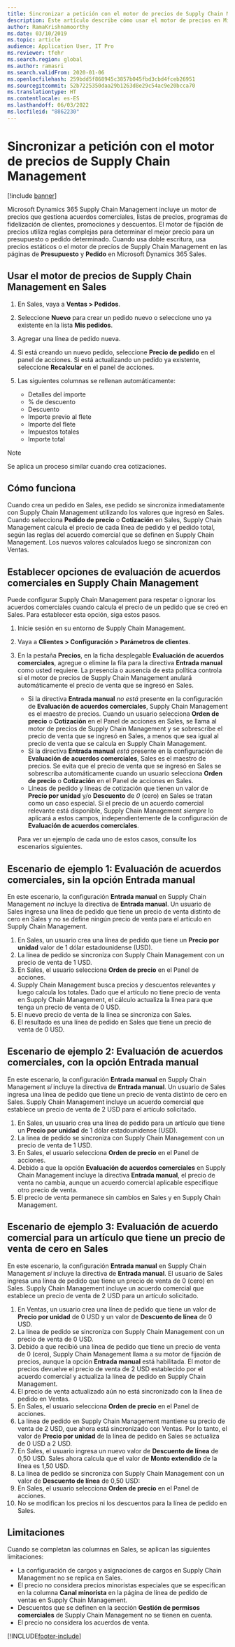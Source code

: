```yaml
---
title: Sincronizar a petición con el motor de precios de Supply Chain Management
description: Este artículo describe cómo usar el motor de precios en Microsoft Dynamics 365 Supply Chain Management de Microsoft Dynamics 365 Sales.
author: RamaKrishnamoorthy
ms.date: 03/10/2019
ms.topic: article
audience: Application User, IT Pro
ms.reviewer: tfehr
ms.search.region: global
ms.author: ramasri
ms.search.validFrom: 2020-01-06
ms.openlocfilehash: 259bdd5f868945c3857b045fbd3cbd4fceb26951
ms.sourcegitcommit: 52b7225350daa29b1263d8e29c54ac9e20bcca70
ms.translationtype: HT
ms.contentlocale: es-ES
ms.lasthandoff: 06/03/2022
ms.locfileid: "8862230"
---
```

# <a name="sync-on-demand-with-the-supply-chain-management-pricing-engine"></a>Sincronizar a petición con el motor de precios de Supply Chain Management

[!include [banner](../../includes/banner.md)]

Microsoft Dynamics 365 Supply Chain Management incluye un motor de precios que gestiona acuerdos comerciales, listas de precios, programas de fidelización de clientes, promociones y descuentos. El motor de fijación de precios utiliza reglas complejas para determinar el mejor precio para un presupuesto o pedido determinado. Cuando usa doble escritura, usa precios estáticos o el motor de precios de Supply Chain Management en las páginas de **Presupuesto** y **Pedido** en Microsoft Dynamics 365 Sales.

## <a name="use-the-pricing-engine-from-supply-chain-management-in-sales"></a>Usar el motor de precios de Supply Chain Management en Sales

1. En Sales, vaya a **Ventas \> Pedidos**.
1. Seleccione **Nuevo** para crear un pedido nuevo o seleccione uno ya existente en la lista **Mis pedidos**.
1. Agregar una línea de pedido nueva.
1. Si está creando un nuevo pedido, seleccione **Precio de pedido** en el panel de acciones. Si está actualizando un pedido ya existente, seleccione **Recalcular** en el panel de acciones.
1. Las siguientes columnas se rellenan automáticamente:

    - Detalles del importe
    - % de descuento
    - Descuento
    - Importe previo al flete
    - Importe del flete
    - Impuestos totales
    - Importe total

> [!NOTE]
> Se aplica un proceso similar cuando crea cotizaciones.

## <a name="how-it-works"></a>Cómo funciona

Cuando crea un pedido en Sales, ese pedido se sincroniza inmediatamente con Supply Chain Management utilizando los valores que ingresó en Sales. Cuando selecciona **Pedido de precio** o **Cotización** en Sales, Supply Chain Management calcula el precio de cada línea de pedido y el pedido total, según las reglas del acuerdo comercial que se definen en Supply Chain Management. Los nuevos valores calculados luego se sincronizan con Ventas.

## <a name="set-trade-agreement-evaluation-options-in-supply-chain-management"></a>Establecer opciones de evaluación de acuerdos comerciales en Supply Chain Management

Puede configurar Supply Chain Management para respetar o ignorar los acuerdos comerciales cuando calcula el precio de un pedido que se creó en Sales. Para establecer esta opción, siga estos pasos.

1. Inicie sesión en su entorno de Supply Chain Management.
1. Vaya a **Clientes \> Configuración \> Parámetros de clientes**.
1. En la pestaña **Precios**, en la ficha desplegable **Evaluación de acuerdos comerciales**, agregue o elimine la fila para la directiva **Entrada manual** como usted requiere. La presencia o ausencia de esta política controla si el motor de precios de Supply Chain Management anulará automáticamente el precio de venta que se ingresó en Sales.

    - Si la directiva **Entrada manual** *no está* presente en la configuración de **Evaluación de acuerdos comerciales**, Supply Chain Management es el maestro de precios. Cuando un usuario selecciona **Orden de precio** o **Cotización** en el Panel de acciones en Sales, se llama al motor de precios de Supply Chain Management y se sobrescribe el precio de venta que se ingresó en Sales, a menos que sea igual al precio de venta que se calcula en Supply Chain Management.
    - Si la directiva **Entrada manual** *está* presente en la configuración de **Evaluación de acuerdos comerciales**, Sales es el maestro de precios. Se evita que el precio de venta que se ingresó en Sales se sobrescriba automáticamente cuando un usuario selecciona **Orden de precio** o **Cotización** en el Panel de acciones en Sales.
    - Líneas de pedido y líneas de cotización que tienen un valor de **Precio por unidad** y/o **Descuento** de *0* (cero) en Sales se tratan como un caso especial. Si el precio de un acuerdo comercial relevante está disponible, Supply Chain Management *siempre* lo aplicará a estos campos, independientemente de la configuración de **Evaluación de acuerdos comerciales**.

    Para ver un ejemplo de cada uno de estos casos, consulte los escenarios siguientes.

## <a name="example-scenario-1-trade-agreement-evaluation-without-the-manual-entry-option"></a>Escenario de ejemplo 1: Evaluación de acuerdos comerciales, sin la opción Entrada manual

En este escenario, la configuración **Entrada manual** en Supply Chain Management *no* incluye la directiva de **Entrada manual**. Un usuario de Sales ingresa una línea de pedido que tiene un precio de venta distinto de cero en Sales y no se define ningún precio de venta para el artículo en Supply Chain Management.

1. En Sales, un usuario crea una línea de pedido que tiene un **Precio por unidad** valor de 1 dólar estadounidense (USD).
1. La línea de pedido se sincroniza con Supply Chain Management con un precio de venta de 1 USD.
1. En Sales, el usuario selecciona **Orden de precio** en el Panel de acciones.
1. Supply Chain Management busca precios y descuentos relevantes y luego calcula los totales. Dado que el artículo no tiene precio de venta en Supply Chain Management, el cálculo actualiza la línea para que tenga un precio de venta de 0 USD.
1. El nuevo precio de venta de la línea se sincroniza con Sales.
1. El resultado es una línea de pedido en Sales que tiene un precio de venta de 0 USD.

## <a name="example-scenario-2-trade-agreement-evaluation-with-the-manual-entry-option"></a>Escenario de ejemplo 2: Evaluación de acuerdos comerciales, con la opción Entrada manual

En este escenario, la configuración **Entrada manual** en Supply Chain Management *sí* incluye la directiva de **Entrada manual**. Un usuario de Sales ingresa una línea de pedido que tiene un precio de venta distinto de cero en Sales. Supply Chain Management incluye un acuerdo comercial que establece un precio de venta de 2 USD para el artículo solicitado.

1. En Sales, un usuario crea una línea de pedido para un artículo que tiene un **Precio por unidad** de 1 dólar estadounidense (USD).
1. La línea de pedido se sincroniza con Supply Chain Management con un precio de venta de 1 USD.
1. En Sales, el usuario selecciona **Orden de precio** en el Panel de acciones.
1. Debido a que la opción **Evaluación de acuerdos comerciales** en Supply Chain Management incluye la directiva **Entrada manual**, el precio de venta no cambia, aunque un acuerdo comercial aplicable especifique otro precio de venta.
1. El precio de venta permanece sin cambios en Sales y en Supply Chain Management.

## <a name="example-scenario-3-trade-agreement-evaluation-for-an-item-that-has-a-sales-price-of-zero-in-sales"></a>Escenario de ejemplo 3: Evaluación de acuerdo comercial para un artículo que tiene un precio de venta de cero en Sales

En este escenario, la configuración **Entrada manual** en Supply Chain Management *sí* incluye la directiva de **Entrada manual**. El usuario de Sales ingresa una línea de pedido que tiene un precio de venta de 0 (cero) en Sales. Supply Chain Management incluye un acuerdo comercial que establece un precio de venta de 2 USD para un artículo solicitado.

1. En Ventas, un usuario crea una línea de pedido que tiene un valor de **Precio por unidad** de 0 USD y un valor de **Descuento de línea** de 0 USD.
1. La línea de pedido se sincroniza con Supply Chain Management con un precio de venta de 0 USD.
1. Debido a que recibió una línea de pedido que tiene un precio de venta de 0 (cero), Supply Chain Management llama a su motor de fijación de precios, aunque la opción **Entrada manual** está habilitada. El motor de precios devuelve el precio de venta de 2 USD establecido por el acuerdo comercial y actualiza la línea de pedido en Supply Chain Management.
1. El precio de venta actualizado aún no está sincronizado con la línea de pedido en Ventas.
1. En Sales, el usuario selecciona **Orden de precio** en el Panel de acciones.
1. La línea de pedido en Supply Chain Management mantiene su precio de venta de 2 USD, que ahora está sincronizado con Ventas. Por lo tanto, el valor de **Precio por unidad** de la línea de pedido en Sales se actualiza de 0 USD a 2 USD.
1. En Sales, el usuario ingresa un nuevo valor de **Descuento de línea** de 0,50 USD. Sales ahora calcula que el valor de **Monto extendido** de la línea es 1,50 USD.
1. La línea de pedido se sincroniza con Supply Chain Management con un valor de **Descuento de línea** de 0,50 USD:
1. En Sales, el usuario selecciona **Orden de precio** en el Panel de acciones.
1. No se modifican los precios ni los descuentos para la línea de pedido en Sales.

## <a name="limitations"></a>Limitaciones

Cuando se completan las columnas en Sales, se aplican las siguientes limitaciones:

- La configuración de cargos y asignaciones de cargos en Supply Chain Management no se replica en Sales.
- El precio no considera precios minoristas especiales que se especifican en la columna **Canal minorista** en la página de línea de pedido de ventas en Supply Chain Management.
- Descuentos que se definen en la sección **Gestión de permisos comerciales** de Supply Chain Management no se tienen en cuenta.
- El precio no considera los acuerdos de venta.

[!INCLUDE[footer-include](../../../../includes/footer-banner.md)]
